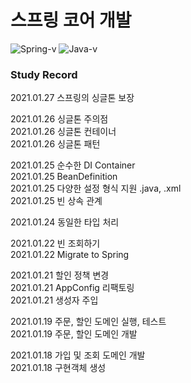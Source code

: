 # 스프링 코어 개발

![Spring-v](https://img.shields.io/badge/Spring-v2.4.1-brightgreen)
![Java-v](https://img.shields.io/badge/Java-v11.0.8-blue)
### Study Record

2021.01.27 스프링의 싱글톤 보장

2021.01.26 싱글톤 주의점<br>
2021.01.26 싱글톤 컨테이너<br>
2021.01.26 싱글톤 패턴

2021.01.25 순수한 DI Container<br>
2021.01.25 BeanDefinition<br>
2021.01.25 다양한 설정 형식 지원 .java, .xml<br>
2021.01.25 빈 상속 관계

2021.01.24 동일한 타입 처리

2021.01.22 빈 조회하기<br>
2021.01.22 Migrate to Spring

2021.01.21 할인 정책 변경<br>
2021.01.21 AppConfig 리팩토링<br>
2021.01.21 생성자 주입

2021.01.19 주문, 할인 도메인 실행, 테스트<br>
2021.01.19 주문, 할인 도메인 개발

2021.01.18 가입 및 조회 도메인 개발<br>
2021.01.18 구현객체 생성